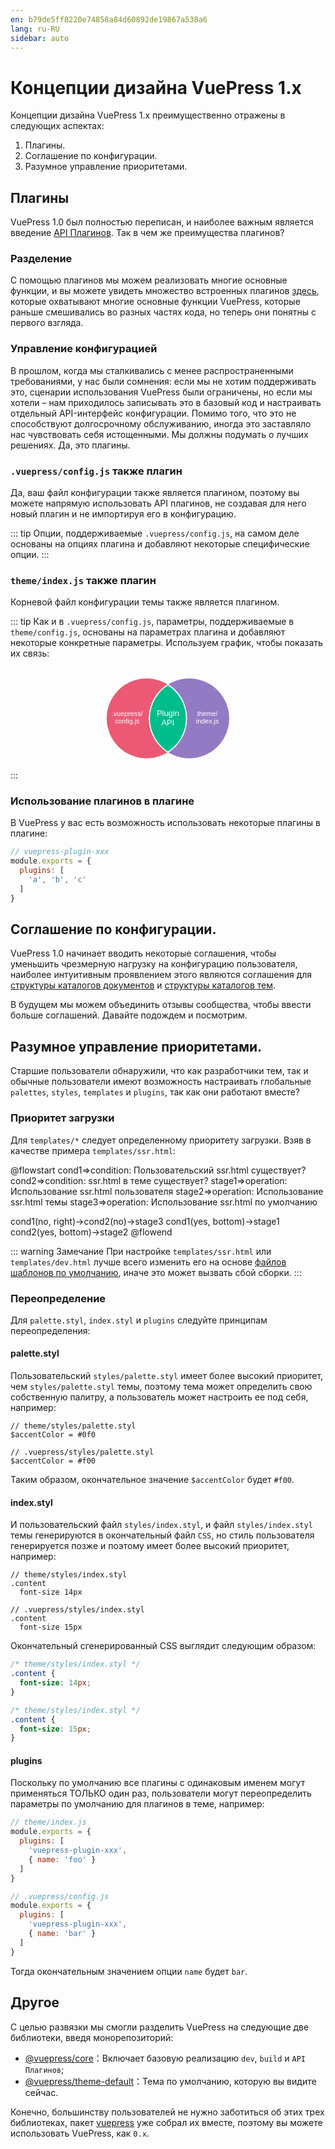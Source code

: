 ```yaml
---
en: b79de5ff8220e74858a84d60892de19867a538a6
lang: ru-RU
sidebar: auto
---
```


# Концепции дизайна VuePress 1.x

Концепции дизайна VuePress 1.x преимущественно отражены в следующих аспектах:

1. Плагины.
2. Соглашение по конфигурации.
3. Разумное управление приоритетами.

## Плагины

VuePress 1.0 был полностью переписан, и наиболее важным является введение [API Плагинов](../plugin/README.md). Так в чем же преимущества плагинов?

### Разделение

С помощью плагинов мы можем реализовать многие основные функции, и вы можете увидеть множество встроенных плагинов [здесь](https://github.com/vuejs/vuepress/tree/master/packages/%40vuepress/core/lib/node/internal-plugins), которые охватывают многие основные функции VuePress, которые раньше смешивались во разных частях кода, но теперь они понятны с первого взгляда.

### Управление конфигурацией

В прошлом, когда мы сталкивались с менее распространенными требованиями, у нас были сомнения: если мы не хотим поддерживать это, сценарии использования VuePress были ограничены, но если мы хотели – нам приходилось записывать это в базовый код и настраивать отдельный API-интерфейс конфигурации. Помимо того, что это не способствуют долгосрочному обслуживанию, иногда это заставляло нас чувствовать себя истощенными. Мы должны подумать о лучших решениях. Да, это плагины.

### `.vuepress/config.js` также плагин

Да, ваш файл конфигурации также является плагином, поэтому вы можете напрямую использовать API плагинов, не создавая для него новый плагин и не импортируя его в конфигурацию.

::: tip
Опции, поддерживаемые `.vuepress/config.js`, на самом деле основаны на опциях плагина и добавляют некоторые специфические опции.
:::


### `theme/index.js` также плагин

Корневой файл конфигурации темы также является плагином.

::: tip
Как и в `.vuepress/config.js`, параметры, поддерживаемые в `theme/config.js`, основаны на параметрах плагина и добавляют некоторые конкретные параметры. Используем график, чтобы показать их связь:

<svg viewBox="0 0 2806 912" version="1.1" xmlns="http://www.w3.org/2000/svg" xmlns:xlink="http://www.w3.org/1999/xlink">
    <!-- Generator: Sketch 51 (57462) - http://www.bohemiancoding.com/sketch -->
    <desc>Created with Sketch.</desc>
    <defs></defs>
    <g id="Page-1" stroke="none" stroke-width="1" fill="none" fill-rule="evenodd">
        <rect id="Rectangle-3" fill-opacity="0" fill="#FFFFFF" x="0" y="0" width="2806" height="912"></rect>
        <circle id="Oval" stroke="#979797" fill="#EC5975" cx="1212.5" cy="455.5" r="355.5"></circle>
        <circle id="Oval" stroke="#979797" fill="#937AC4" cx="1592.5" cy="455.5" r="355.5"></circle>
        <path d="M1402.5,155.000018 C1501.96722,218.018606 1568,329.058303 1568,455.520781 C1568,581.983259 1501.96722,693.022956 1402.5,756.041544 C1303.03279,693.022977 1237,581.983271 1237,455.520781 C1237,329.058291 1303.03279,218.018585 1402.50003,155 Z" id="Combined-Shape" stroke="#FFFFFF" stroke-width="10" fill="#00BD8C"></path>
        <text id=".vuepress/-config.js" font-family="ArialMT, Arial" font-size="60" font-weight="normal" fill="#FFFFFF">
            <tspan x="901.101562" y="436">.vuepress/</tspan>
            <tspan x="929.446289" y="503">config.js</tspan>
        </text>
        <text id="Plugin-API" font-family="ArialMT, Arial" font-size="72" font-weight="normal" fill="#FFFFFF">
            <tspan x="1302.42773" y="436">Plugin</tspan>
            <tspan x="1344.47461" y="516">API</tspan>
        </text>
        <text id="theme/-index.js" font-family="ArialMT, Arial" font-size="60" font-weight="normal" fill="#FFFFFF">
            <tspan x="1662.78613" y="436">theme/</tspan>
            <tspan x="1652.78125" y="503">index.js</tspan>
        </text>
    </g>
</svg>
:::

### Использование плагинов в плагине

В VuePress у вас есть возможность использовать некоторые плагины в плагине:

```js
// vuepress-plugin-xxx
module.exports = {
  plugins: [
    'a', 'b', 'c'
  ]
}
```

## Соглашение по конфигурации.

VuePress 1.0 начинает вводить некоторые соглашения, чтобы уменьшить чрезмерную нагрузку на конфигурацию пользователя, наиболее интуитивным проявлением этого являются соглашения для [структуры каталогов документов](../guide/directory-structure.md) и [структуры каталогов тем](../theme/writing-a-theme.md#структура-каталогов).

В будущем мы можем объединить отзывы сообщества, чтобы ввести больше соглашений. Давайте подождем и посмотрим.

## Разумное управление приоритетами.

Старшие пользователи обнаружили, что как разработчики тем, так и обычные пользователи имеют возможность настраивать глобальные `palettes`, `styles`, `templates` и `plugins`, так как они работают вместе?

### Приоритет загрузки

Для `templates/*` следует определенному приоритету загрузки. Взяв в качестве примера `templates/ssr.html`:

@flowstart
cond1=>condition: Пользовательский ssr.html
существует?
cond2=>condition: ssr.html в теме
существует?
stage1=>operation: Использование ssr.html пользователя
stage2=>operation: Использование ssr.html темы
stage3=>operation: Использование ssr.html по умолчанию

cond1(no, right)->cond2(no)->stage3
cond1(yes, bottom)->stage1
cond2(yes, bottom)->stage2
@flowend

::: warning Замечание
При настройке `templates/ssr.html` или `templates/dev.html` лучше всего изменить его на основе [файлов шаблонов по умолчанию](https://github.com/vuejs/vuepress/blob/master/packages/%40vuepress/core/lib/app/index.dev.html), иначе это может вызвать сбой сборки.
:::

### Переопределение

Для `palette.styl`, `index.styl` и `plugins` следуйте принципам переопределения:

#### palette.styl

Пользовательский `styles/palette.styl` имеет более высокий приоритет, чем `styles/palette.styl` темы, поэтому тема может определить свою собственную палитру, а пользователь может настроить ее под себя, например:

```stylus
// theme/styles/palette.styl
$accentColor = #0f0
```

```stylus
// .vuepress/styles/palette.styl
$accentColor = #f00
```

Таким образом, окончательное значение `$accentColor` будет `#f00`.

#### index.styl

И пользовательский файл `styles/index.styl`, и файл `styles/index.styl` темы генерируются в окончательный файл `CSS`, но стиль пользователя генерируется позже и поэтому имеет более высокий приоритет, например:

```stylus
// theme/styles/index.styl
.content
  font-size 14px
```

```stylus
// .vuepress/styles/index.styl
.content
  font-size 15px
```

Окончательный сгенерированный CSS выглядит следующим образом:

```css
/* theme/styles/index.styl */
.content {
  font-size: 14px;
}

/* theme/styles/index.styl */
.content {
  font-size: 15px;
}
```

#### plugins

Поскольку по умолчанию все плагины с одинаковым именем могут применяться ТОЛЬКО один раз, пользователи могут переопределить параметры по умолчанию для плагинов в теме, например:

```js
// theme/index.js
module.exports = {
  plugins: [
    'vuepress-plugin-xxx',
    { name: 'foo' }
  ]
}
```

```js
// .vuepress/config.js
module.exports = {
  plugins: [
    'vuepress-plugin-xxx',
    { name: 'bar' }
  ] 
}
```

Тогда окончательным значением опции `name` будет `bar`.


## Другое

С целью развязки мы смогли разделить VuePress на следующие две библиотеки, введя монорепозиторий:

- [@vuepress/core](https://github.com/vuejs/vuepress/tree/master/packages/@vuepress/core)：Включает базовую реализацию `dev`, `build` и `API Плагинов`;
- [@vuepress/theme-default](https://github.com/vuejs/vuepress/tree/master/packages/@vuepress/theme-default)：Тема по умолчанию, которую вы видите сейчас.

Конечно, большинству пользователей не нужно заботиться об этих трех библиотеках, пакет [vuepress](https://www.npmjs.com/search?Q=vuepress) уже собрал их вместе, поэтому вы можете использовать VuePress, как `0.x`.


